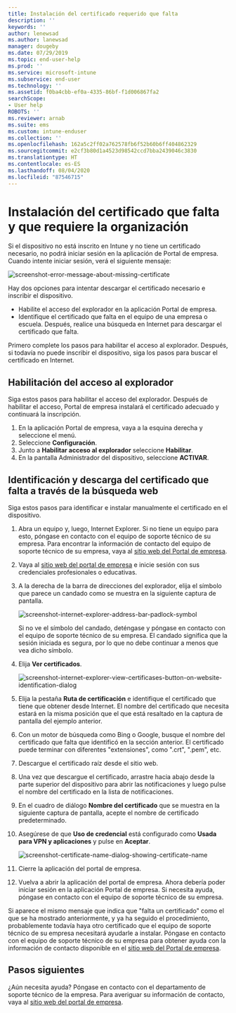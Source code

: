 ```yaml
---
title: Instalación del certificado requerido que falta
description: ''
keywords: ''
author: lenewsad
ms.author: lanewsad
manager: dougeby
ms.date: 07/29/2019
ms.topic: end-user-help
ms.prod: ''
ms.service: microsoft-intune
ms.subservice: end-user
ms.technology: ''
ms.assetid: f0ba4cbb-ef0a-4335-86bf-f1d006867fa2
searchScope:
- User help
ROBOTS: ''
ms.reviewer: arnab
ms.suite: ems
ms.custom: intune-enduser
ms.collection: ''
ms.openlocfilehash: 162a5c2ff02a762578fb6f52b60b6ff404862329
ms.sourcegitcommit: e2cf3b80d1a4523d98542ccd7bba2439046c3830
ms.translationtype: HT
ms.contentlocale: es-ES
ms.lasthandoff: 08/04/2020
ms.locfileid: "87546715"
---
```

# <a name="install-missing-certificate-required-by-your-organization"></a>Instalación del certificado que falta y que requiere la organización  

Si el dispositivo no está inscrito en Intune y no tiene un certificado necesario, no podrá iniciar sesión en la aplicación de Portal de empresa. Cuando intente iniciar sesión, verá el siguiente mensaje:

![screenshot-error-message-about-missing-certificate](./media/andr-cert_install-1-cert_missing.png)

Hay dos opciones para intentar descargar el certificado necesario e inscribir el dispositivo. 

- Habilite el acceso del explorador en la aplicación Portal de empresa.
- Identifique el certificado que falta en el equipo de una empresa o escuela. Después, realice una búsqueda en Internet para descargar el certificado que falta. 

Primero complete los pasos para habilitar el acceso al explorador. Después, si todavía no puede inscribir el dispositivo, siga los pasos para buscar el certificado en Internet. 

## <a name="enable-browser-access"></a>Habilitación del acceso al explorador
Siga estos pasos para habilitar el acceso del explorador. Después de habilitar el acceso, Portal de empresa instalará el certificado adecuado y continuará la inscripción.    

1. En la aplicación Portal de empresa, vaya a la esquina derecha y seleccione el menú.  
2. Seleccione **Configuración**.  
3. Junto a **Habilitar acceso al explorador** seleccione **Habilitar**.  
4. En la pantalla Administrador del dispositivo, seleccione **ACTIVAR**. 

## <a name="identify-and-download-the-missing-certificate-through-web-search"></a>Identificación y descarga del certificado que falta a través de la búsqueda web
Siga estos pasos para identificar e instalar manualmente el certificado en el dispositivo.  

1. Abra un equipo y, luego, Internet Explorer. Si no tiene un equipo para esto, póngase en contacto con el equipo de soporte técnico de su empresa. Para encontrar la información de contacto del equipo de soporte técnico de su empresa, vaya al [sitio web del Portal de empresa](https://go.microsoft.com/fwlink/?linkid=2010980).

2. Vaya al [sitio web del portal de empresa](https://go.microsoft.com/fwlink/?linkid=2010980) e inicie sesión con sus credenciales profesionales o educativas.

3. A la derecha de la barra de direcciones del explorador, elija el símbolo que parece un candado como se muestra en la siguiente captura de pantalla.

    ![screenshot-internet-explorer-address-bar-padlock-symbol](./media/andr-missing-cert-ie-padlock-symbol.png)

    Si no ve el símbolo del candado, deténgase y póngase en contacto con el equipo de soporte técnico de su empresa. El candado significa que la sesión iniciada es segura, por lo que no debe continuar a menos que vea dicho símbolo.

4. Elija **Ver certificados**.

    ![screenshot-internet-explorer-view-certificases-button-on-website-identification-dialog](./media/andr-missg-cert-ie-view-cert-button.png)

5. Elija la pestaña **Ruta de certificación** e identifique el certificado que tiene que obtener desde Internet. El nombre del certificado que necesita estará en la misma posición que el que está resaltado en la captura de pantalla del ejemplo anterior.

6. Con un motor de búsqueda como Bing o Google, busque el nombre del certificado que falta que identificó en la sección anterior. El certificado puede terminar con diferentes "extensiones", como ".crt", ".pem", etc.

7. Descargue el certificado raíz desde el sitio web.

8. Una vez que descargue el certificado, arrastre hacia abajo desde la parte superior del dispositivo para abrir las notificaciones y luego pulse el nombre del certificado en la lista de notificaciones.

4. En el cuadro de diálogo **Nombre del certificado** que se muestra en la siguiente captura de pantalla, acepte el nombre de certificado predeterminado.

5. Asegúrese de que **Uso de credencial** está configurado como **Usada para VPN y aplicaciones** y pulse en **Aceptar**.

    ![screenshot-certificate-name-dialog-showing-certificate-name](./media/andr-missing-cert-cert-name.png)

6. Cierre la aplicación del portal de empresa.

7. Vuelva a abrir la aplicación del portal de empresa. Ahora debería poder iniciar sesión en la aplicación Portal de empresa. Si necesita ayuda, póngase en contacto con el equipo de soporte técnico de su empresa.

Si aparece el mismo mensaje que indica que "falta un certificado" como el que se ha mostrado anteriormente, y ya ha seguido el procedimiento, probablemente todavía haya otro certificado que el equipo de soporte técnico de su empresa necesitará ayudarle a instalar. Póngase en contacto con el equipo de soporte técnico de su empresa para obtener ayuda con la información de contacto disponible en el [sitio web del Portal de empresa](https://go.microsoft.com/fwlink/?linkid=2010980).

## <a name="next-steps"></a>Pasos siguientes  

¿Aún necesita ayuda? Póngase en contacto con el departamento de soporte técnico de la empresa. Para averiguar su información de contacto, vaya al [sitio web del portal de empresa](https://go.microsoft.com/fwlink/?linkid=2010980).  
